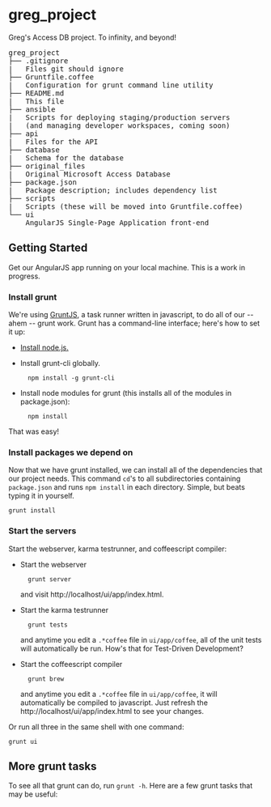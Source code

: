 greg_project
============

Greg's Access DB project. To infinity, and beyond!

<pre>
greg_project
├── .gitignore
|   Files git should ignore
├── Gruntfile.coffee
|   Configuration for grunt command line utility
├── README.md
|   This file
├── ansible
|   Scripts for deploying staging/production servers
|   (and managing developer workspaces, coming soon)
├── api
|   Files for the API
├── database
|   Schema for the database
├── original_files
|   Original Microsoft Access Database
├── package.json
|   Package description; includes dependency list
├── scripts
|   Scripts (these will be moved into Gruntfile.coffee)
└── ui
    AngularJS Single-Page Application front-end
</pre>

## Getting Started
Get our AngularJS app running on your local machine.
This is a work in progress.

### Install grunt

We're using [GruntJS](http://gruntjs.com/), a task runner written in javascript,
to do all of our -- ahem -- grunt work.
Grunt has a command-line interface; here's how to set it up:

- [Install node.js.](http://nodejs.org/download/)
- Install grunt-cli globally.

        npm install -g grunt-cli
        
- Install node modules for grunt (this installs all of the modules in package.json):

        npm install
        
That was easy!

### Install packages we depend on

Now that we have grunt installed,
we can install all of the dependencies that our project needs.
This command `cd`'s to all subdirectories containing `package.json`
and runs `npm install` in each directory.
Simple, but beats typing it in yourself.

    grunt install
        
### Start the servers
Start the webserver, karma testrunner, and coffeescript compiler:

- Start the webserver

        grunt server
        
    and visit http://localhost/ui/app/index.html.
    
- Start the karma testrunner

        grunt tests
        
    and anytime you edit a `.*coffee` file in `ui/app/coffee`,
    all of the unit tests will automatically be run.
    How's that for Test-Driven Development?
        
- Start the coffeescript compiler

        grunt brew
        
    and anytime you edit a `.*coffee` file in `ui/app/coffee`,
    it will automatically be compiled to javascript.
    Just refresh the http://localhost/ui/app/index.html to see your changes.
        
Or run all three in the same shell with one command:

    grunt ui
        
## More grunt tasks
To see all that grunt can do, run `grunt -h`.
Here are a few grunt tasks that may be useful: